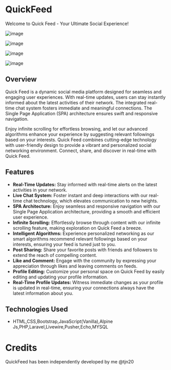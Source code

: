 # QuickFeed
Welcome to Quick Feed - Your Ultimate Social Experience!

![image](https://github.com/tjn20/QuickFeed/assets/142109365/8ddaa18e-7918-463a-a16e-c5bfba89eae0)

![image](https://github.com/tjn20/QuickFeed/assets/142109365/d33fbf82-943b-4173-affa-978023b388b4)

![image](https://github.com/tjn20/QuickFeed/assets/142109365/6f731a70-8778-42a2-ba43-65390bdefc22)

![image](https://github.com/tjn20/QuickFeed/assets/142109365/696b3f76-a92c-409d-bad6-b21ad2a35727)



## Overview
Quick Feed is a dynamic social media platform designed for seamless and engaging user experiences. With real-time updates, users can stay instantly informed about the latest activities of their network. The integrated real-time chat system fosters immediate and meaningful connections. The Single Page Application (SPA) architecture ensures swift and responsive navigation.

Enjoy infinite scrolling for effortless browsing, and let our advanced algorithms enhance your experience by suggesting relevant followings based on your interests. Quick Feed combines cutting-edge technology with user-friendly design to provide a vibrant and personalized social networking environment. Connect, share, and discover in real-time with Quick Feed.

## Features
- **Real-Time Updates:** Stay informed with real-time alerts on the latest activities in your network.
- **Live Chat System:** Foster instant and deep interactions with our real-time chat technology, which elevates communication to new heights.
- **SPA Architecture:** Enjoy seamless and responsive navigation with our Single Page Application architecture, providing a smooth and efficient user experience.
- **Infinite Scrolling:** Effortlessly browse through content with our infinite scrolling feature, making exploration on Quick Feed a breeze.
- **Intelligent Algorithms:** Experience personalized networking as our smart algorithms recommend relevant followings based on your interests, ensuring your feed is tuned just to you.
- **Post Sharing:** Share your favorite posts with friends and followers to extend the reach of compelling content.
- **Like and Comment:** Engage with the community by expressing your appreciation through likes and leaving comments on feeds.
- **Profile Editing:** Customize your personal space on Quick Feed by easily editing and updating your profile information.
- **Real-Time Profile Updates:** Witness immediate changes as your profile is updated in real-time, ensuring your connections always have the latest information about you.

## Technologies Used
* HTML,CSS,Bootstrap,JavaScript(Vanilla),Alpine Js,PHP,Laravel,Livewire,Pusher,Echo,MYSQL


 # Credits
 QuickFeed has been independently developed by me @tjn20
